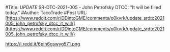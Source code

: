 #Title: *UPDATE* SR-DTC-2021-005 - John Petrofsky DTCC: "It will be filled today."
#Author: TacoTrade
#Post URL: [https://www.reddit.com/r/DDintoGME/comments/o0kvrk/update_srdtc2021005_john_petrofsky_dtcc_it_will/](https://www.reddit.com/r/DDintoGME/comments/o0kvrk/update_srdtc2021005_john_petrofsky_dtcc_it_will/)


https://i.redd.it/6pih6gswyg571.png